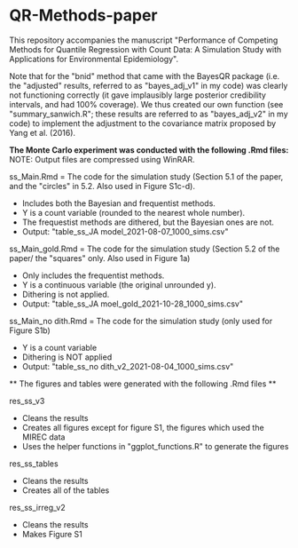 # QR-Methods-paper
This repository accompanies the manuscript "Performance of Competing Methods for Quantile Regression with Count Data: A Simulation Study with Applications for Environmental Epidemiology".

Note that for the "bnid" method that came with the BayesQR package (i.e. the "adjusted" results, referred to as "bayes_adj_v1" in my code) was clearly not functioning correctly (it gave implausibly large posterior credibility intervals, and had 100% coverage). We thus created our own function (see "summary_sanwich.R"; these results are referred to as "bayes_adj_v2" in my code) to implement the adjustment to the covariance matrix proposed by Yang et al. (2016). 


**The Monte Carlo experiment was conducted with the following .Rmd files:**
NOTE: Output files are compressed using WinRAR. 

ss_Main.Rmd = The code for the simulation study (Section 5.1 of the paper, and the "circles" in 5.2. Also used in Figure S1c-d). 
- Includes both the Bayesian and frequentist methods.
- Y is a count variable (rounded to the nearest whole number). 
- The frequestist methods are dithered, but the Bayesian ones are not. 
- Output: "table_ss_JA model_2021-08-07_1000_sims.csv"

ss_Main_gold.Rmd = The code for the simulation study (Section 5.2 of the paper/ the "squares" only. Also used in Figure 1a)
- Only includes the frequentist methods.
- Y is a continuous variable (the original unrounded y). 
- Dithering is not applied. 
- Output: "table_ss_JA moel_gold_2021-10-28_1000_sims.csv"

ss_Main_no dith.Rmd = The code for the simulation study (only used for Figure S1b)
- Y is a count variable
- Dithering is NOT applied
- Output: "table_ss_no dith_v2_2021-08-04_1000_sims.csv"

** The figures and tables were generated with the following .Rmd files **

res_ss_v3
- Cleans the results
- Creates all figures except for figure S1, the figures which used the MIREC data
- Uses the helper functions in "ggplot_functions.R" to generate the figures

res_ss_tables
- Cleans the results
- Creates all of the tables

res_ss_irreg_v2
- Cleans the results
- Makes Figure S1


